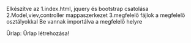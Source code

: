 Elkészítve az
1.index.html, jquery és bootstrap csatolása
2.Model,viev,controller mappaszerkezet
3.megfelelő fájlok a megfelelő osztályokkal Be vannak importálva a megfelelő helyre

Űrlap:
Űrlap létrehozása!